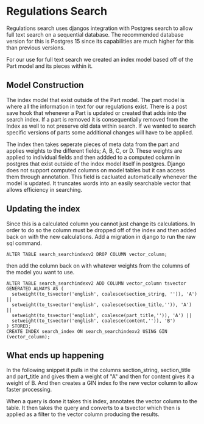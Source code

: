 # Regulations Search
Regulations search uses djangos integration with Postgres search to allow full text search on a sequential database.  The recommended database version for this is Postgres 15 since its capabilities are much higher for this than previous versions.

For our use for full text search we created an index model based off of the Part model and its pieces within it.

## Model Construction
The index model that exist outside of the Part model.  The part model is where all the information in text for our regulations exist.  There is a post save hook that whenever a Part is updated or created that adds into the search index.  If a part is removed it is consequentially removed from the Index as well to not preserve old data within search.  If we wanted to search specific versions of parts some additional changes will have to be applied.

The index then takes seperate pieces of meta data from the part and applies weights to the different fields; A, B, C, or D.  These weights are applied to individual fields and then addded to a computed column in postgres that exist outside of the index model itself in postgres.  Django does not support computed columns on model tables but it can access them through annotation.  This field is cacluated automatically whenever the model is updated.  It truncates words into an easily searchable vector that allows efficiency in searching.

## Updating the index
Since this is a calculated column you cannot just change its calculations.  In order to do so the column must be dropped off of the index and then added back on with the new calculations.  Add a migration in django to run the raw sql command.

    ALTER TABLE search_searchindexv2 DROP COLUMN vector_column;


then add the column back on with whatever weights from the columns of the model you want to use.

    ALTER TABLE search_searchindexv2 ADD COLUMN vector_column tsvector GENERATED ALWAYS AS (
      setweight(to_tsvector('english', coalesce(section_string, '')), 'A') ||
      setweight(to_tsvector('english', coalesce(section_title,'')), 'A') ||
      setweight(to_tsvector('english', coalesce(part_title,'')), 'A') ||
      setweight(to_tsvector('english', coalesce(content,'')), 'B')
    ) STORED;
    CREATE INDEX search_index ON search_searchindexv2 USING GIN (vector_column);

## What ends up happening
In the following snippet it pulls in the columns section_string, section_title and part_title and gives them a weight of "A" and then for content gives it a weight of B.  And then creates a GIN index fo the new vector column to allow faster processing.

When a query is done it takes this index, annotates the vector column to the table.  It then takes the query and converts to a tsvector which then is applied as a filter to the vector column producing the results.
